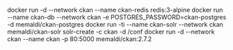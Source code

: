 docker run -d --network ckan --name ckan-redis redis:3-alpine
docker run --name ckan-db --network ckan -e POSTGRES_PASSWORD=ckan-postgres -d memaldi/ckan-postgres
docker run -ti --name ckan-solr --network ckan memaldi/ckan-solr solr-create -c ckan -d /conf
docker run -d --network ckan --name ckan -p 80:5000 memaldi/ckan:2.7.2
